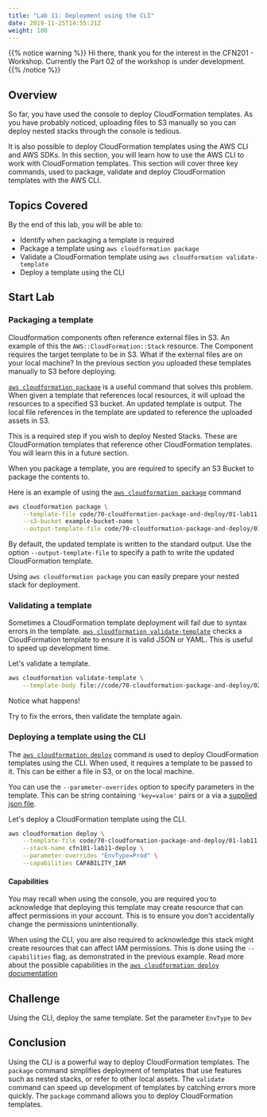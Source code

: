 ```yaml
---
title: "Lab 11: Deployment using the CLI"
date: 2019-11-25T14:55:21Z
weight: 100
---
```


{{% notice warning %}}
Hi there, thank you for the interest in the CFN201 - Workshop.
Currently the Part 02 of the workshop is under development.
{{% /notice %}}

## Overview

So far, you have used the console to deploy CloudFormation templates.
As you have probably noticed, uploading files to S3 manually so you can deploy nested stacks through the console is tedious.

It is also possible to deploy CloudFormation templates using the AWS CLI and AWS SDKs. 
In this section, you will learn how to use the AWS CLI to work with CloudFormation templates.
This section will cover three key commands, used to package, validate and deploy CloudFormation templates with the AWS CLI.


## Topics Covered

By the end of this lab, you will be able to:
* Identify when packaging a template is required
* Package a template using `aws cloudformation package`
* Validate a CloudFormation template using `aws cloudformation validate-template`
* Deploy a template using the CLI

## Start Lab

### Packaging a template

Cloudformation components often reference external files in S3. 
An example of this the `AWS::CloudFormation::Stack` resource. 
The Component requires the target template  to be in S3.
What if the external files are on your local machine? 
In the previous section you uploaded these templates manually to S3 before deploying.

[`aws cloudformation package`](https://docs.aws.amazon.com/cli/latest/reference/cloudformation/package.html) is a useful command that solves this problem. 
When given a template that references local resources, it will upload the resources to a specified S3 bucket. 
An updated template is output. 
The local file references in the template are updated to reference the uploaded assets in S3.

This is a required step if you wish to deploy Nested Stacks. 
These are CloudFormation templates that reference other CloudFormation templates. 
You will learn this in a future section.

When you package a template, you are required to specify an S3 Bucket to package the contents to.

Here is an example of using the [`aws cloudformation package`](https://docs.aws.amazon.com/cli/latest/reference/cloudformation/package.html) command

```bash
aws cloudformation package \
    --template-file code/70-cloudformation-package-and-deploy/01-lab11-deploy.yaml \
    --s3-bucket example-bucket-name \
    --output-template-file code/70-cloudformation-package-and-deploy/01-lab11-deploy-packaged.yaml
```

By default, the updated template is written to the standard output. Use the option `--output-template-file` to specify a path to write the updated CloudFormation template.

Using `aws cloudformation package` you can easily prepare your nested stack for deployment.

### Validating a template

Sometimes a CloudFormation template deployment will fail due to syntax errors in the template.
[`aws cloudformation validate-template`](https://docs.aws.amazon.com/cli/latest/reference/cloudformation/validate-template.html) checks a CloudFormation template to ensure it is valid JSON or YAML. This is useful to speed up development time.

Let's validate a template.

```bash
aws cloudformation validate-template \
    --template-body file://code/70-cloudformation-package-and-deploy/02-lab11-bad-template.yaml
```

Notice what happens!

Try to fix the errors, then validate the template again.

### Deploying a template using the CLI

The [`aws cloudformation deploy`](https://docs.aws.amazon.com/cli/latest/reference/cloudformation/deploy/index.html) command is used to deploy CloudFormation templates using the CLI.
When used, it requires a template to be passed to it. 
This can be either a file in S3, or on the local machine.

You can use the `--parameter-overrides` option to specify parameters in the template. 
This can be  string containing `'key=value'` pairs or a via a [supplied json file](https://docs.aws.amazon.com/cli/latest/userguide/cli-usage-parameters.html#cli-usage-parameters-json).

Let's deploy a CloudFormation template using the CLI.

```bash
aws cloudformation deploy \
    --template-file code/70-cloudformation-package-and-deploy/01-lab11-deploy.yaml \
    --stack-name cfn101-lab11-deploy \
    --parameter-overrides "EnvType=Prod" \
    --capabilities CAPABILITY_IAM
```

#### Capabilities

You may recall when using the console, you are required you to acknowledge that deploying this template may create resource that can affect permissions in your account. 
This is to ensure you don't accidentally change the permissions unintentionally.

When using the CLI, you are also required to acknowledge this stack might create resources that can affect IAM permissions. 
This is done using the `--capabilities` flag, as demonstrated in the previous example. 
Read more about the possible capabilities in the [`aws cloudformation deploy` documentation](https://docs.aws.amazon.com/cli/latest/reference/cloudformation/deploy/index.html)

## Challenge

Using the CLI, deploy the same template. Set the parameter `EnvType` to `Dev`

## Conclusion

Using the CLI is a powerful way to deploy CloudFormation templates. 
The `package` command simplifies deployment of templates that use features such as nested stacks, or refer to other local assets. 
The `validate` command can speed up development of templates by catching errors more quickly. 
The `package` command allows you to deploy CloudFormation templates.
